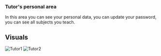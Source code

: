 ### Tutor's personal area
In this area you can see your personal data, you can update your password, you can see all subjects you teach.

## Visuals
![Tutor1](https://user-images.githubusercontent.com/79788833/119336335-d67f2700-bc8d-11eb-9a37-1a2d7679482e.JPG)
![Tutor2](https://user-images.githubusercontent.com/79788833/119336337-d7b05400-bc8d-11eb-9b44-c51a5175b4ea.JPG)
